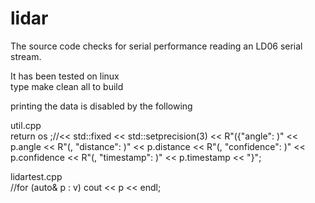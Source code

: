# lidar
The source code checks for serial performance reading an LD06 serial stream.

It has been tested on linux<br>
type make clean all to build


printing the data is disabled by the following

util.cpp<br>
return os ;//<< std::fixed << std::setprecision(3) << R"({"angle": )" << p.angle << R"(, "distance": )" << p.distance << R"(, "confidence": )" << p.confidence << R"(, "timestamp": )" << p.timestamp << "}";

lidartest.cpp<br>
//for (auto& p : v) cout << p << endl;
